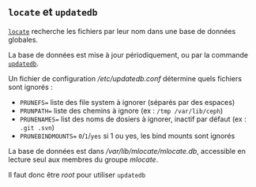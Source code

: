 




## `locate` et `updatedb`

[`locate`](http://manpages.ubuntu.com/manpages/bionic/man1/locate.findutils.1.html) recherche les fichiers par leur nom dans une base de données globales.

La base de données est mise à jour périodiquement, ou par la commande  [`updatedb`](http://manpages.ubuntu.com/manpages/precise/man8/updatedb.8.html).

Un fichier de configuration */etc/updatedb.conf* détermine quels fichiers sont ignorés :
- `PRUNEFS=` liste des file system à ignorer (séparés par des espaces)
- `PRUNPATH=` liste des chemins à ignore (ex : `/tmp /var/lib/ceph`)
- `PRUNENAMES=` list des noms de dosiers à ignorer, inactif par défaut (ex : `.git .svn`)
- `PRUNEBINDMOUNTS=` `0`/`1`/`yes` si 1 ou yes, les bind mounts sont ignorés

La base de données est dans */var/lib/mlocate/mlocate.db*, accessible en lecture seul
aux membres du groupe *mlocate*.

Il faut donc être *root* pour utiliser `updatedb`